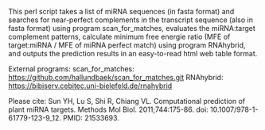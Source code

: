 This perl script takes a list of miRNA sequences (in fasta format) and searches for near-perfect complements in the transcript sequence (also in fasta format) using program scan_for_matches, evaluates the miRNA:target complement patterns, calculate minimum free energie ratio (MFE of target:miRNA / MFE of miRNA perfect match) using program RNAhybrid, and outputs the prediction results in an easy-to-read html web table format.

External programs:
scan_for_matches: https://github.com/hallundbaek/scan_for_matches.git
RNAhybrid: https://bibiserv.cebitec.uni-bielefeld.de/rnahybrid

Please cite: Sun YH, Lu S, Shi R, Chiang VL. Computational prediction of plant miRNA targets. Methods Mol Biol. 2011;744:175-86. doi: 10.1007/978-1-61779-123-9_12. PMID: 21533693.
